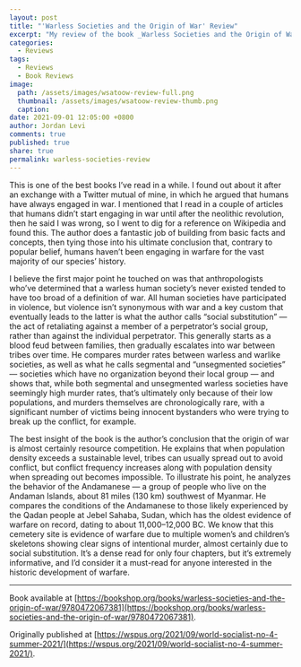 ```yaml
---
layout: post
title: "'Warless Societies and the Origin of War' Review"
excerpt: "My review of the book _Warless Societies and the Origin of War_ by Raymond C. Kelly."
categories:
  - Reviews
tags:
  - Reviews
  - Book Reviews
image: 
  path: /assets/images/wsatoow-review-full.png
  thumbnail: /assets/images/wsatoow-review-thumb.png
  caption:
date: 2021-09-01 12:05:00 +0800
author: Jordan Levi
comments: true
published: true
share: true
permalink: warless-societies-review
---
```

This is one of the best books I’ve read in a while. I found out about it after an exchange with a Twitter mutual of mine, in which he argued that humans have always engaged in war. I mentioned that I read in a couple of articles that humans didn’t start engaging in war until after the neolithic revolution, then he said I was wrong, so I went to dig for a reference on Wikipedia and found this. The author does a fantastic job of building from basic facts and concepts, then tying those into his ultimate conclusion that, contrary to popular belief, humans haven’t been engaging in warfare for the vast majority of our species’ history.

I believe the first major point he touched on was that anthropologists who’ve determined that a warless human society’s never existed tended to have too broad of a definition of war. All human societies have participated in violence, but violence isn’t synonymous with war and a key custom that eventually leads to the latter is what the author calls “social substitution” — the act of retaliating against a member of a perpetrator’s social group, rather than against the individual perpetrator. This generally starts as a blood feud between families, then gradually escalates into war between tribes over time. He compares murder rates between warless and warlike societies, as well as what he calls segmental and “unsegmented societies” — societies which have no organization beyond their local group — and shows that, while both segmental and unsegmented warless societies have seemingly high murder rates, that’s ultimately only because of their low populations, and murders themselves are chronologically rare, with a significant number of victims being innocent bystanders who were trying to break up the conflict, for example.

The best insight of the book is the author’s conclusion that the origin of war is almost certainly resource competition. He explains that when population density exceeds a sustainable level, tribes can usually spread out to avoid conflict, but conflict frequency increases along with population density when spreading out becomes impossible. To illustrate his point, he analyzes the behavior of the Andamanese — a group of people who live on the Andaman Islands, about 81 miles (130 km) southwest of Myanmar. He compares the conditions of the Andamanese to those likely experienced by the Qadan people at Jebel Sahaba, Sudan, which has the oldest evidence of warfare on record, dating to about 11,000–12,000 BC. We know that this cemetery site is evidence of warfare due to multiple women’s and children’s skeletons showing clear signs of intentional murder, almost certainly due to social substitution. It’s a dense read for only four chapters, but it’s extremely informative, and I’d consider it a must-read for anyone interested in the historic development of warfare.

<hr>

Book available at [https://bookshop.org/books/warless-societies-and-the-origin-of-war/9780472067381](https://bookshop.org/books/warless-societies-and-the-origin-of-war/9780472067381).

Originally published at [https://wspus.org/2021/09/world-socialist-no-4-summer-2021/](https://wspus.org/2021/09/world-socialist-no-4-summer-2021/).
